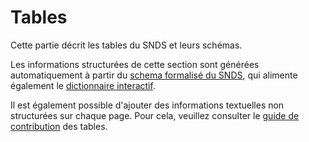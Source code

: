 # Tables
<!-- SPDX-License-Identifier: MPL-2.0 -->

Cette partie décrit les tables du SNDS et leurs schémas. 

Les informations structurées de cette section sont générées automatiquement à partir du [schema formalisé du SNDS](https://gitlab.com/healthdatahub/schema-snds), qui alimente également le [dictionnaire interactif](https://drees.shinyapps.io/dico-snds/).

Il est également possible d'ajouter des informations textuelles non structurées sur chaque page. Pour cela, veuillez consulter le [guide de contribution](../contribuer/Guide_contribution/contribution_tables.md) des tables.

